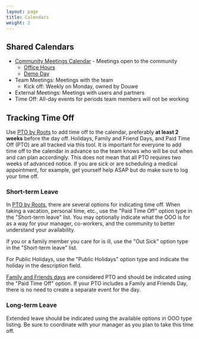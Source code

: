 ```yaml
---
layout: page
title: Calendars
weight: 2
---
```


## Shared Calendars

- [Community Meetings Calendar](https://calendar.google.com/calendar/u/1?cid=Y18wMWNqNDhoYTRoMTk5Y3RqZWZpODV0OWRnY0Bncm91cC5jYWxlbmRhci5nb29nbGUuY29t) - Meetings open to the community
  - [Office Hours](/marketing/community#office-hours)
  - [Demo Day](/marketing/community#demo-day)
- Team Meetings: Meetings with the team
  - Kick off: Weekly on Monday, owned by Douwe
- External Meetings: Meetings with users and partners
- Time Off: All-day events for periods team members will not be working

## Tracking Time Off

Use [PTO by Roots](/company/tech-stack/#pto-by-roots) to add time off to the calendar, preferably **at least 2 weeks** before the day off.  Holidays, Family and Friend Days, and Paid Time Off (PTO) are all tracked via this tool.  It is important for everyone to add time off to the calendar in advance so the team knows who will be out when and can plan accordingly.  This does not mean that all PTO requires two weeks of advanced notice.  If you are sick or are scheduling a medical appointment, for example, get yourself help ASAP but do make sure to log your time off.

### Short-term Leave

In [PTO by Roots](/company/tech-stack/#pto-by-roots), there are several options for indicating time off.
When taking a vacation, personal time, etc., use the "Paid Time Off" option type in the "Short-term leave" list.
You may optionally indicate what the OOO is for as a way for your manager, co-workers, and the community to better understand your availability.

If you or a family member you care for is ill, use the "Out Sick" option type in the "Short-term leave" list.

For Public Holidays, use the "Public Holidays" option type and indicate the holiday in the description field.

[Family and Friends days](/peopleops/benefits#family-and-friends-day) are considered PTO and should be indicated using the "Paid Time Off" option.
If your PTO includes a Family and Friends Day, there is no need to create a separate event for the day.

### Long-term Leave

Extended leave should be indicated using the available options in OOO type listing.
Be sure to coordinate with your manager as you plan to take this time off.
